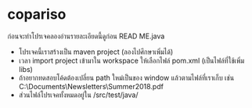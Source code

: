 # copariso

ก่อนจะทำโปรเจคลองอ่านรายละเอียดนี้ดูก่อน READ ME.java

  - โปรเจคนี้เราสร้างเป็น maven project (ลองไปศึกษาเพิ่มได้)
  - เวลา import project เข้ามาใน workspace ให้เลือกไฟล์ pom.xml (เป็นไฟล์ที่ใช้เพิ่ม libs)
  - ถ้าอยากทดสอบโค้ดต้องเปลี่ยน path ใหม่เป็นของ window แล้วตามไฟล์ที่เราเก็บ เช่น C:\Documents\Newsletters\Summer2018.pdf
  - ส่วนไฟล์โปรเจคทั้งหมดอยู่ใน /src/test/java/
